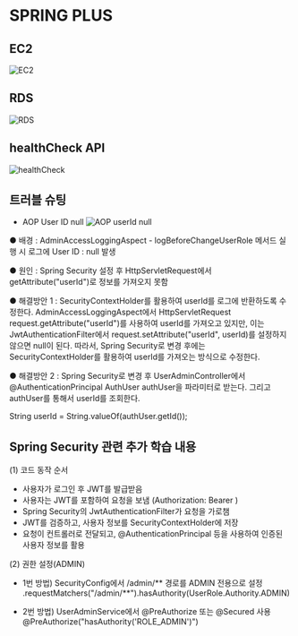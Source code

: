 # SPRING PLUS

## EC2
![EC2](https://github.com/user-attachments/assets/5110a8fc-1c8d-4539-8aee-cc175adfcf92)

## RDS
![RDS](https://github.com/user-attachments/assets/b52f31a4-a7b0-4bda-98e6-d5a1cde07e92)

## healthCheck API
![healthCheck](https://github.com/user-attachments/assets/1dc691d8-38e7-4c55-917f-88cb690dd04f)

## 트러블 슈팅 
- AOP User ID null
![AOP userId null](https://github.com/user-attachments/assets/fff8de43-44dc-4661-9864-ccfa7ba2f49e)

● 배경
: AdminAccessLoggingAspect - logBeforeChangeUserRole 메서드 실행 시 로그에 User ID : null 발생

● 원인
: Spring Security 설정 후 HttpServletRequest에서 getAttribute("userId")로 정보를 가져오지 못함

● 해결방안 1
: SecurityContextHolder를 활용하여 userId를 로그에 반환하도록 수정한다.
AdminAccessLoggingAspect에서 HttpServletRequest request.getAttribute("userId")를 사용하여 userId를 가져오고 있지만, 이는 JwtAuthenticationFilter에서 request.setAttribute("userId", userId)를 설정하지 않으면 null이 된다.
따라서, Spring Security로 변경 후에는 SecurityContextHolder를 활용하여 userId를 가져오는 방식으로 수정한다.

● 해결방안 2
: Spring Security로 변경 후 UserAdminController에서 @AuthenticationPrincipal AuthUser authUser을 파라미터로 받는다. 그리고 authUser를 통해서 userId를 조회한다.

String userId = String.valueOf(authUser.getId());


## Spring Security 관련 추가 학습 내용
(1) 코드 동작 순서
- 사용자가 로그인 후 JWT를 발급받음
- 사용자는 JWT를 포함하여 요청을 보냄 (Authorization: Bearer <TOKEN>)
- Spring Security의 JwtAuthenticationFilter가 요청을 가로챔
- JWT를 검증하고, 사용자 정보를 SecurityContextHolder에 저장
- 요청이 컨트롤러로 전달되고, @AuthenticationPrincipal 등을 사용하여 인증된 사용자 정보를 활용

(2) 권한 설정(ADMIN)
- 1번 방법) SecurityConfig에서 /admin/** 경로를 ADMIN 전용으로 설정
.requestMatchers("/admin/**").hasAuthority(UserRole.Authority.ADMIN) 

- 2번 방법) UserAdminService에서 @PreAuthorize 또는 @Secured 사용
@PreAuthorize("hasAuthority('ROLE_ADMIN')")


